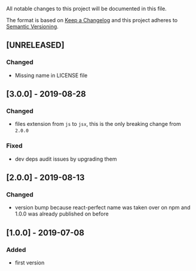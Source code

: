 All notable changes to this project will be documented in this file.

The format is based on [Keep a Changelog](http://keepachangelog.com/en/1.0.0/)
and this project adheres to [Semantic Versioning](http://semver.org/spec/v2.0.0.html).

## [UNRELEASED]
### Changed
- Missing name in LICENSE file

## [3.0.0] - 2019-08-28
### Changed
- files extension from `js` to `jsx`, this is the only breaking change from `2.0.0`
### Fixed
- dev deps audit issues by upgrading them

## [2.0.0] - 2019-08-13
### Changed
- version bump because react-perfect name was taken over on npm and 1.0.0 was already published on before

## [1.0.0] - 2019-07-08
### Added
- first version
